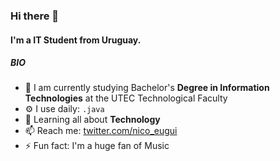 ### Hi there 👋

#### I'm a IT Student from Uruguay.


##### BIO

- 🏢 I am currently studying Bachelor's **Degree in Information Technologies** at the UTEC Technological Faculty
- ⚙️ I use daily: `.java`
- 🌱 Learning all about **Technology**
- 📫 Reach me: [twitter.com/nico_eugui](https://twitter.com/nico_eugui)
- ⚡️ Fun fact: I'm a huge fan of Music

 














